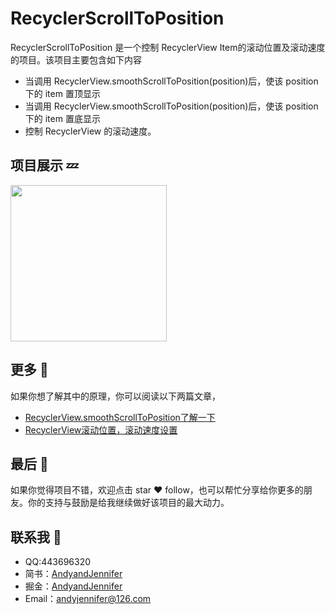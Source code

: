 
# RecyclerScrollToPosition

RecyclerScrollToPosition 是一个控制 RecyclerView Item的滚动位置及滚动速度的项目。该项目主要包含如下内容

- 当调用 RecyclerView.smoothScrollToPosition(position)后，使该 position 下的 item 置顶显示
- 当调用 RecyclerView.smoothScrollToPosition(position)后，使该 position 下的 item 置底显示
- 控制 RecyclerView 的滚动速度。

## 项目展示 💤

<img src = "https://upload-images.jianshu.io/upload_images/2824145-c7aea5f4f31ad876.png?imageMogr2/auto-orient/strip%7CimageView2/2/w/1240" width= 250 >

## 更多 👏

如果你想了解其中的原理，你可以阅读以下两篇文章，

- [RecyclerView.smoothScrollToPosition了解一下](https://juejin.im/post/5b305656f265da59921a1025)
- [RecyclerView滚动位置，滚动速度设置](https://juejin.im/post/5b3056a051882574a54da8e6)

## 最后 🤖

如果你觉得项目不错，欢迎点击 star ❤️ follow，也可以帮忙分享给你更多的朋友。你的支持与鼓励是给我继续做好该项目的最大动力。

## 联系我 🤙

- QQ:443696320
- 简书：[AndyandJennifer](https://www.jianshu.com/users/921c778fb5e1/timeline)
- 掘金：[AndyandJennifer](https://juejin.im/user/5acc1ea06fb9a028bc2e0fc1)
- Email：[andyjennifer@126.com](andyjennifer@126.com)
